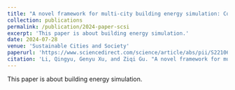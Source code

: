 ```yaml
---
title: "A novel framework for multi-city building energy simulation: Coupling urban microclimate and energy dynamics at high spatiotemporal resolutions"
collection: publications
permalink: /publication/2024-paper-scsi
excerpt: 'This paper is about building energy simulation.'
date: 2024-07-28
venue: 'Sustainable Cities and Society'
paperurl: 'https://www.sciencedirect.com/science/article/abs/pii/S2210670724005432'
citation: 'Li, Qingyu, Genyu Xu, and Ziqi Gu. "A novel framework for multi-city building energy simulation: Coupling urban microclimate and energy dynamics at high spatiotemporal resolutions." Sustainable Cities and Society (2024):105718.'
---
```

This paper is about building energy simulation.

